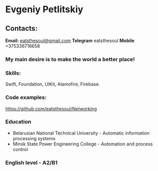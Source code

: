 # Evgeniy Petlitskiy

## Contacts:
**Email:** eatsthesoul@gmail.com
**Telegram** eatsthesoul
**Mobile** +375336716658

### My main desire is to make the world a better place!

### Skills: 
Swift, Foundation, UIKit, Alamofire, Firebase.

### Code examples:
https://github.com/eatsthesoul/Networking

### Education
* Belarusian National Technical University - Automatic information processing systems
* Minsk State Power Engineering College - Automation and process control

### English level - A2/B1
